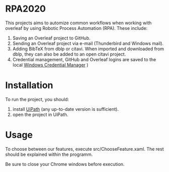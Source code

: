 # RPA2020

This projects aims to automize common workflows when working with overleaf by using Robotic Process Automation (RPA). 
These include:

1. Saving an Overleaf project to GitHub.
2. Sending an Overleaf project via e-mail (Thunderbird and Windows mail).
3. Adding BibTeX from dblp or citavi. When imported and downloaded from dblp, they can also be added to an open citavi project.
4. Credential management, GitHub and Overleaf logins are saved to the local [Windows Credential Manager](https://support.microsoft.com/en-gb/help/4026814/windows-accessing-credential-manager)
)
# Installation

To run the project, you should:

1. install [UiPath](https://www.uipath.com) (any up-to-date version is sufficient). 
2. open the project in UiPath.

# Usage

To choose between our features, execute src/ChooseFeature.xaml. The rest should be explained within the programm.

Be sure to close your Chrome windows before execution.
